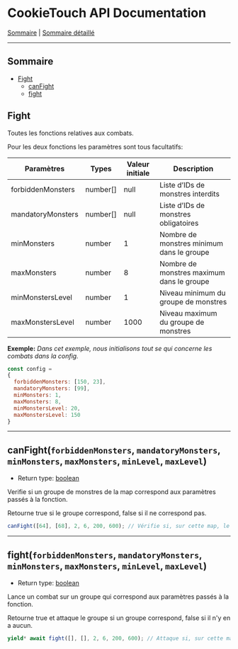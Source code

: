 # CookieTouch API Documentation
[Sommaire](SUMMARY.md) | [Sommaire détaillé](singlepage.md)

<hr>

## Sommaire
- [Fight](#fight-somm)
  - [canFight](#fight-can-fight)
  - [fight](#fight-fight)

<h2 id ="fight-somm">Fight</h2>

Toutes les fonctions relatives aux combats.

Pour les deux fonctions les paramètres sont tous facultatifs:
<table>
<thead>
<tr>
<th>Paramètres</th>
<th>Types</th>
<th>Valeur initiale</th>
<th>Description</th>
</tr>
</thead>
<tbody>
<tr>
<td>forbiddenMonsters</td>
<td>number[]</td>
<td>null</td>
<td>Liste d’IDs de monstres interdits</td>
</tr>
<tr>
<td>mandatoryMonsters</td>
<td>number[]</td>
<td>null</td>
<td>Liste d’IDs de monstres obligatoires</td>
</tr>
<tr>
<td>minMonsters</td>
<td>number</td>
<td>1</td>
<td>Nombre de monstres minimum dans le groupe</td>
</tr>
 <tr>
<td>maxMonsters</td>
<td>number</td>
<td>8</td>
<td>Nombre de monstres maximum dans le groupe</td>
</tr>
<tr>
<td>minMonstersLevel</td>
<td>number</td>
<td>1</td>
<td>Niveau minimum du groupe de monstres</td>
</tr>
<tr>
<td>maxMonstersLevel</td>
<td>number</td>
<td>1000</td>
<td>Niveau maximum du groupe de monstres</td>
</tr>
</tbody>
</table>

**Exemple:**
*Dans cet exemple, nous initialisons tout se qui concerne les combats dans la config.*
```js
const config =
{
  forbiddenMonsters: [150, 23],
  mandatoryMonsters: [99],
  minMonsters: 1,
  maxMonsters: 8,
  minMonstersLevel: 20,
  maxMonstersLevel: 150
}
```

<hr>

<h2 id ="fight-can-fight">canFight(<code>forbiddenMonsters</code>, <code>mandatoryMonsters</code>, <code>minMonsters</code>, <code>maxMonsters</code>, <code>minLevel</code>, <code>maxLevel</code>)</h2>

- Return type: <a href="https://developer.mozilla.org/fr-Fr/docs/Web/JavaScript/Data_structures#Boolean_type">boolean</a>

Verifie si un groupe de monstres de la map correspond aux paramètres passés à la fonction.

Retourne true si le groupe correspond, false si il ne correspond pas.

```js
canFight([64], [68], 2, 6, 200, 600); // Vérifie si, sur cette map, le bot peut combattre un groupe de 2 à 6 mobs avec un Wabbit au minimum et aucun Black Tiwabbit. Le groupe doit avoir un niveau supérieur ou égal à 200 et inférieur ou égal à 600.
```

<hr>
<h2 id ="fight-fight">fight(<code>forbiddenMonsters</code>, <code>mandatoryMonsters</code>, <code>minMonsters</code>, <code>maxMonsters</code>, <code>minLevel</code>, <code>maxLevel</code>)</h2>

- Return type: <a href="https://developer.mozilla.org/fr-Fr/docs/Web/JavaScript/Data_structures#Boolean_type">boolean</a>

Lance un combat sur un groupe qui correspond aux paramètres passés à la fonction.

Retourne true et attaque le groupe si un groupe correspond, false si il n'y en a aucun.

```js
yield* await fight([], [], 2, 6, 200, 600); // Attaque si, sur cette map, un groupe vérifie les paramètres: un groupe de 2 à 6 mobs avec un Wabbit au minimum et aucun Black Tiwabbit. Le groupe doit avoir un niveau supérieur ou égal à 200 et inférieur ou égal à 600.
```
